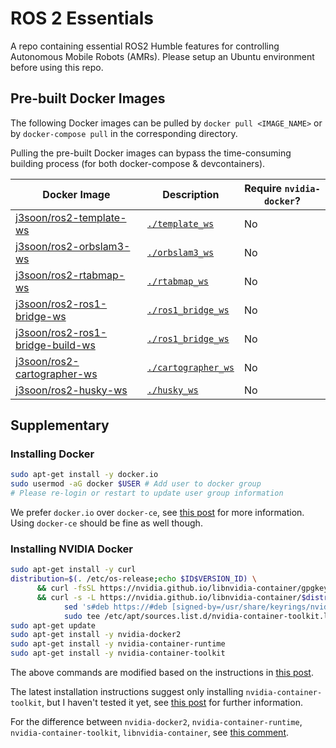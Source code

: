 # ROS 2 Essentials

A repo containing essential ROS2 Humble features for controlling Autonomous Mobile Robots (AMRs). Please setup an Ubuntu environment before using this repo.

## Pre-built Docker Images

The following Docker images can be pulled by `docker pull <IMAGE_NAME>` or by `docker-compose pull` in the corresponding directory.

Pulling the pre-built Docker images can bypass the time-consuming building process (for both docker-compose & devcontainers).

| Docker Image | Description | Require `nvidia-docker`? |
|--------------|-------------|--------------------------|
| [j3soon/ros2-template-ws](https://hub.docker.com/r/j3soon/ros2-template-ws/tags) | [`./template_ws`](./template_ws) | No |
| [j3soon/ros2-orbslam3-ws](https://hub.docker.com/r/j3soon/ros2-orbslam3-ws/tags) | [`./orbslam3_ws`](./orbslam3_ws) | No |
| [j3soon/ros2-rtabmap-ws](https://hub.docker.com/r/j3soon/ros2-rtabmap-ws/tags) | [`./rtabmap_ws`](./rtabmap_ws) | No |
| [j3soon/ros2-ros1-bridge-ws](https://hub.docker.com/r/j3soon/ros2-ros1-bridge-ws/tags) | [`./ros1_bridge_ws`](./ros1_bridge_ws) | No |
| [j3soon/ros2-ros1-bridge-build-ws](https://hub.docker.com/r/j3soon/ros2-ros1-bridge-build-ws/tags) | [`./ros1_bridge_ws`](./ros1_bridge_ws) | No |
| [j3soon/ros2-cartographer-ws](https://hub.docker.com/r/j3soon/ros2-cartographer-ws/tags) | [`./cartographer_ws`](./cartographer_ws) | No |
| [j3soon/ros2-husky-ws](https://hub.docker.com/r/j3soon/ros2-husky-ws/tags) | [`./husky_ws`](./husky_ws) | No |

## Supplementary

### Installing Docker

```sh
sudo apt-get install -y docker.io
sudo usermod -aG docker $USER # Add user to docker group
# Please re-login or restart to update user group information
```

We prefer `docker.io` over `docker-ce`, see [this post](https://stackoverflow.com/a/57678382) for more information. Using `docker-ce` should be fine as well though.

### Installing NVIDIA Docker

```sh
sudo apt-get install -y curl
distribution=$(. /etc/os-release;echo $ID$VERSION_ID) \
      && curl -fsSL https://nvidia.github.io/libnvidia-container/gpgkey | sudo gpg --dearmor -o /usr/share/keyrings/nvidia-container-toolkit-keyring.gpg \
      && curl -s -L https://nvidia.github.io/libnvidia-container/$distribution/libnvidia-container.list | \
            sed 's#deb https://#deb [signed-by=/usr/share/keyrings/nvidia-container-toolkit-keyring.gpg] https://#g' | \
            sudo tee /etc/apt/sources.list.d/nvidia-container-toolkit.list
sudo apt-get update
sudo apt-get install -y nvidia-docker2
sudo apt-get install -y nvidia-container-runtime
sudo apt-get install -y nvidia-container-toolkit
```

The above commands are modified based on the instructions in [this post](http://web.archive.org/web/20230627162323/https://docs.nvidia.com/datacenter/cloud-native/container-toolkit/latest/install-guide.html).

The latest installation instructions suggest only installing `nvidia-container-toolkit`, but I haven't tested it yet, see [this post](https://docs.nvidia.com/datacenter/cloud-native/container-toolkit/latest/install-guide.html) for further information.

For the difference between `nvidia-docker2`, `nvidia-container-runtime`, `nvidia-container-toolkit`, `libnvidia-container`, see [this comment](https://github.com/NVIDIA/nvidia-docker/issues/1268#issuecomment-632692949).
